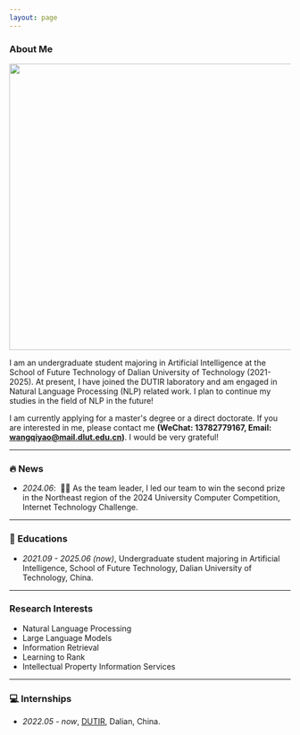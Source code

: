 ```yaml
---
layout: page
---
```


### About Me

<img src="wqy.png" class="floatpic" width="512" height="512">

I am an undergraduate student majoring in Artificial Intelligence at the School of Future Technology of Dalian University of Technology (2021-2025). At present, I have joined the DUTIR laboratory and am engaged in Natural Language Processing (NLP) related work. I plan to continue my studies in the field of NLP in the future!

I am currently applying for a master's degree or a direct doctorate. If you are interested in me, please contact me <strong><span>(WeChat: 13782779167, Email: wangqiyao@mail.dlut.edu.cn)</span></strong>. I would be very grateful!

---

### 🔥 News
- *2024.06*: &nbsp;🎉🎉 As the team leader, I led our team to win the second prize in the Northeast region of the 2024 University Computer Competition, Internet Technology Challenge.
  
---

### 📖 Educations
- *2021.09 - 2025.06 (now)*, Undergraduate student majoring in Artificial Intelligence, School of Future Technology, Dalian University of Technology, China. 

---

### Research Interests

- Natural Language Processing
- Large Language Models
- Information Retrieval
- Learning to Rank
- Intellectual Property Information Services

---

### 💻 Internships
- *2022.05 - now*, [DUTIR](https://ir.dlut.edu.cn/), Dalian, China.

